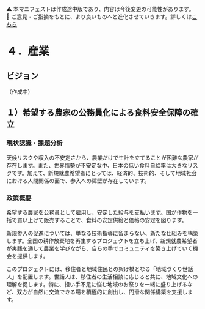 ⚠️ 本マニフェストは作成途中版であり、内容は今後変更の可能性があります。  
💬 ご意見・ご指摘をもとに、より良いものへと進化させていきます。詳しくは[こちら](README.md#このマニフェスト自身もみんなの知恵を集めて改善していきます)

# ４．産業

## ビジョン

（作成中）

## １）希望する農家の公務員化による食料安全保障の確立

### 現状認識・課題分析

天候リスクや収入の不安定さから、農業だけで生計を立てることが困難な農家が存在します。また、世界情勢が不安定な中、日本の低い食料自給率は大きなリスクです。加えて、新規就農希望者にとっては、経済的、技術的、そして地域社会における人間関係の面で、参入への障壁が存在しています。

### 政策概要

希望する農家を公務員として雇用し、安定した給与を支払います。国が作物を一括で買い上げて販売することで、食料の安定供給と価格の安定を図ります。

新規参入の促進については、単なる技術指導に留まらない、新たな仕組みを構築します。全国の耕作放棄地を再生するプロジェクトを立ち上げ、新規就農希望者が実践を通して農業を学びながら、自らの手でコミュニティを築き上げていく機会を提供します。

このプロジェクトには、移住者と地域住民との架け橋となる「地域づくり世話人」を配置します。世話人は、移住者の生活相談に応じると共に、地域文化への理解を促します。特に、担い手不足に悩む地域のお祭りを一緒に盛り上げるなど、双方が自然に交流できる場を積極的に創出し、円滑な関係構築を支援します。